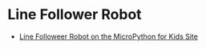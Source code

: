 # Line Follower Robot

* [Line Followeer Robot on the MicroPython for Kids Site](https://www.coderdojotc.org/micropython/kits/maker-pi-rp2040-robot/25-line-follower/)